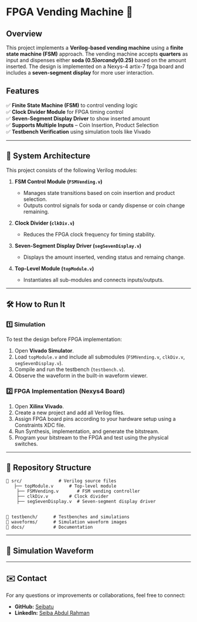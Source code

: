 # FPGA Vending Machine 🚀

## Overview
This project implements a **Verilog-based vending machine** using a **finite state machine (FSM)** approach. The vending machine accepts **quarters** as input and dispenses either **soda (0.5$) or candy (0.25$)** based on the amount inserted. The design is implemented on a Nexys-4 artix-7 fpga board and includes a **seven-segment display** for more user interaction.

## Features
✅ **Finite State Machine (FSM)** to control vending logic  
✅ **Clock Divider Module** for FPGA timing control  
✅ **Seven-Segment Display Driver** to show inserted amount  
✅ **Supports Multiple Inputs** – Coin Insertion, Product Selection  
✅ **Testbench Verification** using simulation tools like Vivado 

---

## 📌 System Architecture
This project consists of the following Verilog modules:

1. **FSM Control Module (`FSMVending.v`)**  
   - Manages state transitions based on coin insertion and product selection.
   - Outputs control signals for soda or candy dispense or coin change remaining.

2. **Clock Divider (`clkDiv.v`)**  
   - Reduces the FPGA clock frequency for timing stability.

3. **Seven-Segment Display Driver (`segSevenDisplay.v`)**  
   - Displays the amount inserted, vending status and remaing change.

4. **Top-Level Module (`topModule.v`)**  
   - Instantiates all sub-modules and connects inputs/outputs.

---

## 🛠️ How to Run It
### 1️⃣ Simulation
To test the design before FPGA implementation:
1. Open **Vivado Simulator**.
2. Load `topModule.v` and include all submodules (`FSMVending.v`, `clkDiv.v`, `segSevenDisplay.v`).
3. Compile and run the testbench (`testbench.v`).
4. Observe the waveform in the built-in waveform viewer.

### 2️⃣ FPGA Implementation (Nexys4 Board)
1. Open **Xilinx Vivado**.
2. Create a new project and add all Verilog files.
3. Assign FPGA board pins according to your hardware setup using a Constraints XDC file.
4. Run Synthesis, implementation, and generate the bitstream.
5. Program your bitstream to the FPGA and test using the physical switches.

---

## 📂 Repository Structure
```
📂 src/				# Verilog source files 
   ├── topModule.v		# Top-level module 
   	├── FSMVending.v       # FSM vending controller  
   	├── clkDiv.v    	# Clock divider  
   	├── segSevenDisplay.v  # Seven-segment display driver  
             

📂 testbench/      # Testbenches and simulations  
📂 waveforms/      # Simulation waveform images  
📂 docs/           # Documentation 
```

---

## 📸 Simulation Waveform

---

## ✉️ Contact
For any questions or improvements or collaborations, feel free to connect:
- **GitHub:** [Seibatu](https://github.com/Seibatu)
- **LinkedIn:** [Seiba Abdul Rahman](https://www.linkedin.com/in/seiba-abdul-rahman)
